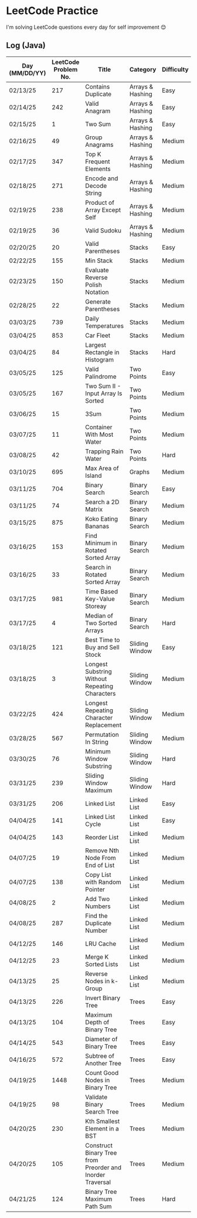 # LeetCode Practice

I'm solving LeetCode questions every day for self improvement 😊

## Log (Java)
| Day (MM/DD/YY) | LeetCode Problem No. | Title                                                     | Category         | Difficulty | Language | Time complexity | Space complexity | Notes | Time spent (min) | My solution result  | File                             |
|----------------|----------------------|-----------------------------------------------------------|------------------|------------|----------|-----------------|------------------|-------|------------------|---------------------|----------------------------------|
| 02/13/25       | 217                  | Contains Duplicate                                        | Arrays & Hashing | Easy       | Java     | O(n)            | O(n)             |       | 10               | Accepted            | [q217.cpp](java/src/q217.java)   |
| 02/14/25       | 242                  | Valid Anagram                                             | Arrays & Hashing | Easy       | Java     | O(n)            | O(n)             |       | 20               | Accepted            | [q242.cpp](java/src/q242.java)   |
| 02/15/25       | 1                    | Two Sum                                                   | Arrays & Hashing | Easy       | Java     | O(n)            | O(n)             |       | 30               | Accepted            | [q1.cpp](java/src/q1.java)       |
| 02/16/25       | 49                   | Group Anagrams                                            | Arrays & Hashing | Medium     | Java     | O(n^2)          | O(n)             |       | 40               | Accepted            | [q49.cpp](java/src/q49.java)     |
| 02/17/25       | 347                  | Top K Frequent Elements                                   | Arrays & Hashing | Medium     | Java     | O(n)            | O(n)             |       | 60               | Accepted with hints | [q347.cpp](java/src/q347.java)   |
| 02/18/25       | 271                  | Encode and Decode String                                  | Arrays & Hashing | Medium     | Java     | O(n)            | O(1)             |       | 60               | Wrong Answer        | [q271.cpp](java/src/q271.java)   |
| 02/19/25       | 238                  | Product of Array Except Self                              | Arrays & Hashing | Medium     | Java     | O(n)            | O(n)             |       |                  | Time Limit Exceeded | [q238.cpp](java/src/q238.java)   |
| 02/19/25       | 36                   | Valid Sudoku                                              | Arrays & Hashing | Medium     | Java     | O(n^2)          | O(n^2)           |       |                  |                     | [q36.cpp](java/src/q36.java)     |
| 02/20/25       | 20                   | Valid Parentheses                                         | Stacks           | Easy       | Java     | O(n)            | O(n)             |       |                  |                     | [q36.cpp](java/src/q20.java)     |
| 02/22/25       | 155                  | Min Stack                                                 | Stacks           | Medium     | Java     | O(1)            | O(n)             |       | 30               | Accepted            | [q155.cpp](java/src/q155.java)   |
| 02/23/25       | 150                  | Evaluate Reverse Polish Notation                          | Stacks           | Medium     | Java     | O(n)            | O(n)             |       | 25               | Accepted            | [q150.cpp](java/src/q150.java)   |
| 02/28/25       | 22                   | Generate Parentheses                                      | Stacks           | Medium     | Java     | O(4^n)          | O(n)             |       |                  |                     | [q22.cpp](java/src/q22.java)     |
| 03/03/25       | 739                  | Daily Temperatures                                        | Stacks           | Medium     | Java     | O(n)            | O(n)             |       |                  |                     | [q739.cpp](java/src/q739.java)   |
| 03/04/25       | 853                  | Car Fleet                                                 | Stacks           | Medium     | Java     | O(n*logn)       | O(n)             |       |                  |                     | [q853.cpp](java/src/q853.java)   |
| 03/04/25       | 84                   | Largest Rectangle in Histogram                            | Stacks           | Hard       | Java     | O(n^2)          | O(n)             |       |                  |                     | [q84.cpp](java/src/q84.java)     |
| 03/05/25       | 125                  | Valid Palindrome                                          | Two Points       | Easy       | Java     | O(n)            | O(1)             |       |                  |                     | [q125.cpp](java/src/q125.java)   |
| 03/05/25       | 167                  | Two Sum II - Input Array Is Sorted                        | Two Points       | Medium     | Java     | O(n)            | O(1)             |       |                  |                     | [q167.cpp](java/src/q167.java)   |
| 03/06/25       | 15                   | 3Sum                                                      | Two Points       | Medium     | Java     | O(n^2)          | O(n)             |       |                  |                     | [q15.cpp](java/src/q15.java)     |
| 03/07/25       | 11                   | Container With Most Water                                 | Two Points       | Medium     | Java     | O(n)            | O(1)             |       | 15               | Accepted            | [q11.cpp](java/src/q11.java)     |
| 03/08/25       | 42                   | Trapping Rain Water                                       | Two Points       | Hard       | Java     | O(n)            | O(1)             |       |                  |                     | [q42.cpp](java/src/q42.java)     |
| 03/10/25       | 695                  | Max Area of Island                                        | Graphs           | Medium     | Java     | O(n)            | O(n)             |       |                  |                     | [q695.cpp](java/src/q695.java)   |
| 03/11/25       | 704                  | Binary Search                                             | Binary Search    | Easy       | Java     | O(logn)         | O(1)             |       | 15               | Accepted            | [q704.cpp](java/src/q704.java)   |
| 03/11/25       | 74                   | Search a 2D Matrix                                        | Binary Search    | Medium     | Java     | O(logn)         | O(1)             |       |                  |                     | [q74.cpp](java/src/q74.java)     |
| 03/15/25       | 875                  | Koko Eating Bananas                                       | Binary Search    | Medium     | Java     | O(nlogn)        | O(1)             |       |                  |                     | [q875.cpp](java/src/q875.java)   |
| 03/16/25       | 153                  | Find Minimum in Rotated Sorted Array                      | Binary Search    | Medium     | Java     | O(logn)         | O(1)             |       |                  |                     | [q153.cpp](java/src/q153.java)   |
| 03/16/25       | 33                   | Search in Rotated Sorted Array                            | Binary Search    | Medium     | Java     | O(logn)         | O(1)             |       |                  |                     | [q33.cpp](java/src/q33.java)     |
| 03/17/25       | 981                  | Time Based Key-Value Storeay                              | Binary Search    | Medium     | Java     | O(log(m+n))     | O(log(m+n))      |       |                  |                     | [q981.cpp](java/src/q981.java)   |
| 03/17/25       | 4                    | Median of Two Sorted Arrays                               | Binary Search    | Hard       | Java     | O(m+n)          | O(1)             |       |                  |                     | [q4.cpp](java/src/q4.java)       |
| 03/18/25       | 121                  | Best Time to Buy and Sell Stock                           | Sliding Window   | Easy       | Java     | O(n)            | O(1)             |       |                  |                     | [q121.cpp](java/src/q121.java)   |
| 03/18/25       | 3                    | Longest Substring Without Repeating Characters            | Sliding Window   | Medium     | Java     | O(n)            | O(m)             |       |                  |                     | [q3.cpp](java/src/q3.java)       |
| 03/22/25       | 424                  | Longest Repeating Character Replacement                   | Sliding Window   | Medium     | Java     | O(m*n)          | O(m)             |       |                  |                     | [q424.cpp](java/src/q424.java)   |
| 03/28/25       | 567                  | Permutation In String                                     | Sliding Window   | Medium     | Java     | O(n)            | O(1)             |       |                  |                     | [q567.cpp](java/src/q567.java)   |
| 03/30/25       | 76                   | Minimum Window Substring                                  | Sliding Window   | Hard       | Java     | O(n)            | O(n)             |       |                  |                     | [q76.cpp](java/src/q76.java)     |
| 03/31/25       | 239                  | Sliding Window Maximum                                    | Sliding Window   | Hard       | Java     | O(n)            | O(n)             |       |                  |                     | [q239.cpp](java/src/q239.java)   |
| 03/31/25       | 206                  | Linked List                                               | Linked List      | Easy       | Java     | O(n)            | O(n)             |       |                  |                     | [q206.cpp](java/src/q206.java)   |
| 04/04/25       | 141                  | Linked List Cycle                                         | Linked List      | Easy       | Java     | O(1)            | O(1)             |       |                  |                     | [q141.cpp](java/src/q141.java)   |
| 04/04/25       | 143                  | Reorder List                                              | Linked List      | Medium     | Java     | O(n)            | O(1)             |       |                  |                     | [q143.cpp](java/src/q143.java)   |
| 04/07/25       | 19                   | Remove Nth Node From End of List                          | Linked List      | Medium     | Java     | O(n)            | O(1)             |       |                  |                     | [q19.cpp](java/src/q19.java)     |
| 04/07/25       | 138                  | Copy List with Random Pointer                             | Linked List      | Medium     | Java     | O(n)            | O(n)             |       |                  |                     | [q138.cpp](java/src/q138.java)   |
| 04/08/25       | 2                    | Add Two Numbers                                           | Linked List      | Medium     | Java     | O(1)            | O(n)             |       |                  |                     | [q2.cpp](java/src/q2.java)       |
| 04/08/25       | 287                  | Find the Duplicate Number                                 | Linked List      | Medium     | Java     | O(n)            | O(n)             |       |                  |                     | [q287.cpp](java/src/q287.java)   |
| 04/12/25       | 146                  | LRU Cache                                                 | Linked List      | Medium     | Java     | O(1)            | O(n)             |       |                  |                     | [q146.cpp](java/src/q146.java)   |
| 04/12/25       | 23                   | Merge K Sorted Lists                                      | Linked List      | Medium     | Java     | O(nlogn)        | O(n)             |       |                  |                     | [q23.cpp](java/src/q23.java)     |
| 04/13/25       | 25                   | Reverse Nodes in k-Group                                  | Linked List      | Medium     | Java     | O(n)            | O(1)             |       |                  |                     | [q25.cpp](java/src/q25.java)     |
| 04/13/25       | 226                  | Invert Binary Tree                                        | Trees            | Easy       | Java     | O(n)            | O(n)             |       |                  |                     | [q226.cpp](java/src/q226.java)   |
| 04/13/25       | 104                  | Maximum Depth of Binary Tree                              | Trees            | Easy       | Java     | O(n)            | O(n)             |       | 5                | Accepted            | [q104.cpp](java/src/q104.java)   |
| 04/14/25       | 543                  | Diameter of Binary Tree                                   | Trees            | Easy       | Java     | O(n)            | O(n)             |       |                  |                     | [q543.cpp](java/src/q543.java)   |
| 04/16/25       | 572                  | Subtree of Another Tree                                   | Trees            | Easy       | Java     | O(n)            | O(n)             |       |                  |                     | [q572.cpp](java/src/q572.java)   |
| 04/19/25       | 1448                 | Count Good Nodes in Binary Tree                           | Trees            | Medium     | Java     | O(n)            | O(n)             |       | 5                | Accepted            | [q1448.cpp](java/src/q1448.java) |
| 04/19/25       | 98                   | Validate Binary Search Tree                               | Trees            | Medium     | Java     | O(n)            | O(n)             |       | 10               | Accepted            | [q98.cpp](java/src/q98.java)     |
| 04/20/25       | 230                  | Kth Smallest Element in a BST                             | Trees            | Medium     | Java     | O(n)            | O(n)             |       |                  |                     | [q230.cpp](java/src/q230.java)   |
| 04/20/25       | 105                  | Construct Binary Tree from Preorder and Inorder Traversal | Trees            | Medium     | Java     | O(n^2)          | O(n)             |       |                  |                     | [q105.cpp](java/src/q105.java)   |
| 04/21/25       | 124                  | Binary Tree Maximum Path Sum                              | Trees            | Hard       | Java     | O(n)            | O(n)             |       |                  |                     | [q124.cpp](java/src/q124.java)   |
